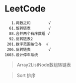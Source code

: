 # LeetCode

```
   1.两数之和        √
  61.旋转链表        √
  88.合并两个有序数组 √
  92.反转链表2
 201.数字范围按位与  √
 206.反转链表        √
1603.设计停车系统
```

> Array2ListNode数组转链表

> Sort 排序